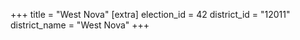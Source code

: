 +++
title = "West Nova"
[extra]
election_id = 42
district_id = "12011"
district_name = "West Nova"
+++
